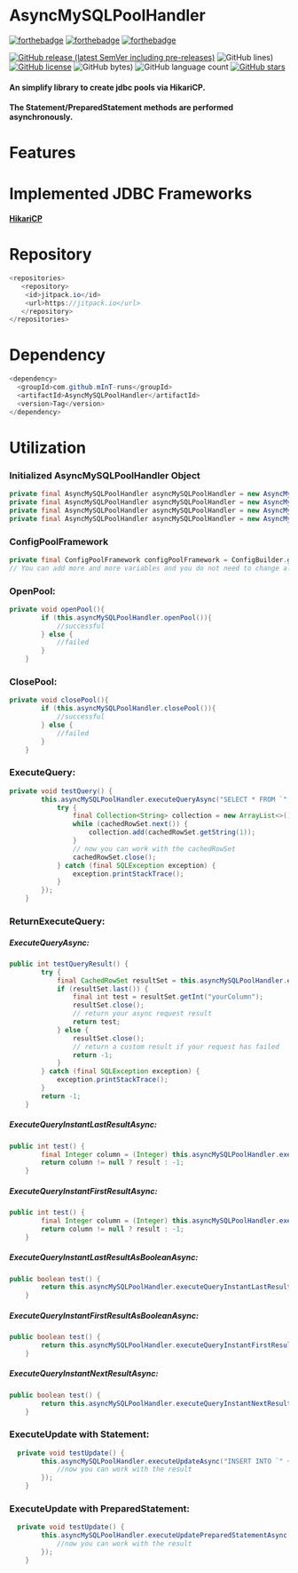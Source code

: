 # AsyncMySQLPoolHandler
[![forthebadge](https://forthebadge.com/images/badges/made-with-java.svg)](https://forthebadge.com) [![forthebadge](https://forthebadge.com/images/badges/open-source.svg)](https://forthebadge.com) [![forthebadge](https://forthebadge.com/images/badges/powered-by-coffee.svg)](https://forthebadge.com)

[![GitHub release (latest SemVer including pre-releases)](https://img.shields.io/github/v/release/mInT-runs/AsyncMySQLPoolHandler?include_prereleases&style=for-the-badge)](https://github.com/mInT-runs/AsyncMySQLPoolHandler/releases) ![GitHub lines)](https://img.shields.io/tokei/lines/github/mInT-runs/AsyncMySQLPoolHandler?color=yellow&style=for-the-badge) [![GitHub license](https://img.shields.io/github/license/mInT-runs/AsyncMySQLPoolHandler?style=for-the-badge)](https://github.com/mInT-runs/AsyncMySQLPoolHandler/blob/main/LICENSE) ![GitHub bytes)](https://img.shields.io/github/languages/code-size/mInT-runs/AsyncMySQLPoolHandler?color=orange&style=for-the-badge) ![GitHub language count](https://img.shields.io/github/languages/count/mInT-runs/AsyncMySQLPoolHandler?style=for-the-badge) [![GitHub stars](https://img.shields.io/github/stars/mInT-runs/AsyncMySQLPoolHandler?style=for-the-badge)](https://github.com/mInT-runs/AsyncMySQLPoolHandler/stargazers) 
#### An simplify library to create jdbc pools via HikariCP. 
#### The Statement/PreparedStatement methods are performed asynchronously.
# Features
# Implemented JDBC Frameworks
#### [HikariCP](https://github.com/brettwooldridge/HikariCP)
# Repository
```java
<repositories>
   <repository>
    <id>jitpack.io</id>
    <url>https://jitpack.io</url>
   </repository>
</repositories>
```
# Dependency
```java
<dependency>
  <groupId>com.github.mInT-runs</groupId>
  <artifactId>AsyncMySQLPoolHandler</artifactId>
  <version>Tag</version>
</dependency>
```
# Utilization
### Initialized AsyncMySQLPoolHandler Object
```java
private final AsyncMySQLPoolHandler asyncMySQLPoolHandler = new AsyncMySQLPoolHandler(hostname, username, password, enumPoolFramework, configPoolFramework);
private final AsyncMySQLPoolHandler asyncMySQLPoolHandler = new AsyncMySQLPoolHandler(hostname, port, username, password, enumPoolFramework, configPoolFramework);
private final AsyncMySQLPoolHandler asyncMySQLPoolHandler = new AsyncMySQLPoolHandler(hostname, username, password , database, enumPoolFramework, configPoolFramework);
private final AsyncMySQLPoolHandler asyncMySQLPoolHandler = new AsyncMySQLPoolHandler(hostname, port, username, password, database, enumPoolFramework, configPoolFramework);
```
### ConfigPoolFramework
```java
private final ConfigPoolFramework configPoolFramework = ConfigBuilder.getConfigBuilder().build(); // returns a default configuration
// You can add more and more variables and you do not need to change all variables. The rest will be filled up with the default variables.
```
### OpenPool:
```java
private void openPool(){
        if (this.asyncMySQLPoolHandler.openPool()){
            //successful
        } else {
            //failed
        }
    }
```
### ClosePool:
```java
private void closePool(){
        if (this.asyncMySQLPoolHandler.closePool()){
            //successful
        } else {
            //failed
        }
    }
```
### ExecuteQuery:
```java
private void testQuery() {
        this.asyncMySQLPoolHandler.executeQueryAsync("SELECT * FROM `" + "yourTable" + "`;").whenComplete((cachedRowSet, throwable) -> {
            try {
                final Collection<String> collection = new ArrayList<>();
                while (cachedRowSet.next()) {
                    collection.add(cachedRowSet.getString(1));
                }
                // now you can work with the cachedRowSet
                cachedRowSet.close();
            } catch (final SQLException exception) {
                exception.printStackTrace();
            }
        });
    }
```
### ReturnExecuteQuery:
##### ExecuteQueryAsync:
```java
public int testQueryResult() {
        try {
            final CachedRowSet resultSet = this.asyncMySQLPoolHandler.executeQueryAsync("SELECT `yourColumn` FROM `" + "yourTable" + "` WHERE `yourValue`= '" + value + "';").join();
            if (resultSet.last()) {
                final int test = resultSet.getInt("yourColumn");
                resultSet.close();
                // return your async request result
                return test;
            } else {
                resultSet.close();
                // return a custom result if your request has failed
                return -1;
            }
        } catch (final SQLException exception) {
            exception.printStackTrace();
        }
        return -1;
    }
```
##### ExecuteQueryInstantLastResultAsync:
```java
public int test() {
        final Integer column = (Integer) this.asyncMySQLPoolHandler.executeQueryInstantLastResultAsync("SELECT `yourColumn` FROM `" + "yourTable" + "` WHERE `yourValue`= '" + value + "';" , "yourColumn").join();
        return column != null ? result : -1;
    }
```
##### ExecuteQueryInstantFirstResultAsync:
```java
public int test() {
        final Integer column = (Integer) this.asyncMySQLPoolHandler.executeQueryInstantFirstResultAsync("SELECT `yourColumn` FROM `" + "yourTable" + "` WHERE `yourValue`= '" + value + "';" , "yourColumn").join();
        return column != null ? result : -1;
    }
```
##### ExecuteQueryInstantLastResultAsBooleanAsync:
```java
public boolean test() {
        return this.asyncMySQLPoolHandler.executeQueryInstantLastResultAsBooleanAsync("SELECT `yourColumn` FROM `" + "yourTable" + "` WHERE `yourValue`= '" + value + "';" , "yourColumn").join();
    }
```    
##### ExecuteQueryInstantFirstResultAsBooleanAsync:
```java
public boolean test() {
        return this.asyncMySQLPoolHandler.executeQueryInstantFirstResultAsBooleanAsync("SELECT `yourColumn` FROM `" + "yourTable" + "` WHERE `yourValue`= '" + value + "';" , "yourColumn").join();
    }
```    
##### ExecuteQueryInstantNextResultAsync:
```java
public boolean test() {
        return this.asyncMySQLPoolHandler.executeQueryInstantNextResultAsync("SELECT * FROM `" + "yourTable" + "` WHERE `yourValue`= '" + value + "';").join();
    }
```

### ExecuteUpdate with Statement:
```java
  private void testUpdate() {
        this.asyncMySQLPoolHandler.executeUpdateAsync("INSERT INTO `" + "yourTable" + "` SET `yourColumn` = '" + "yourValue" + "';").whenComplete((aVoid, throwable) -> {
            //now you can work with the result
        });
    }
```
### ExecuteUpdate with PreparedStatement:
```java
  private void testUpdate() {
        this.asyncMySQLPoolHandler.executeUpdatePreparedStatementAsync("INSERT INTO `" + "yourTable" + "` (value1, value2, value3, value4) VALUES (?, ?, ?, ?)", value1,value2,value3,value4).whenComplete((aVoid, throwable) -> {
            //now you can work with the result
        });
    }
```


